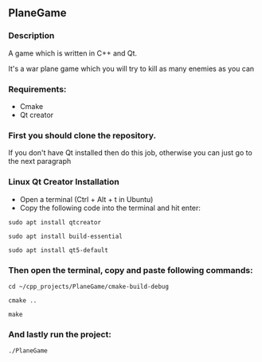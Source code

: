 ## PlaneGame

### Description

A game which is written in C++ and Qt.

It's a war plane game which you will try to kill as many enemies as you can

### Requirements:
  + Cmake
  + Qt creator

### First you should clone the repository.

If you don't have Qt installed then do this job, otherwise you can just go to the next paragraph

### Linux Qt Creator Installation
  + Open a terminal (Ctrl + Alt + t in Ubuntu)
  + Copy the following code into the terminal and hit enter:
  ```
  sudo apt install qtcreator
  ```
  ```
  sudo apt install build-essential
  ```
  ```
  sudo apt install qt5-default
  ```

### Then open the terminal, copy and paste following commands:
  ```
  cd ~/cpp_projects/PlaneGame/cmake-build-debug
  ```
  ```
  cmake ..
  ```
  ```
  make
  ```
### And lastly run the project:
  ```
  ./PlaneGame
  ```
  
  





